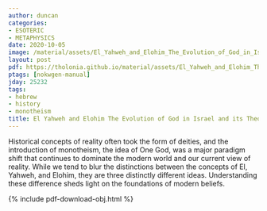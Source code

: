 ```yaml
---
author: duncan
categories:
- ESOTERIC
- METAPHYSICS
date: 2020-10-05
image: /material/assets/El_Yahweh_and_Elohim_The_Evolution_of_God_in_Israel_and_its_Theological_Implications.png
layout: post
pdf: https://tholonia.github.io/material/assets/El_Yahweh_and_Elohim_The_Evolution_of_God_in_Israel_and_its_Theological_Implications.pdf
ptags: [nokwgen-manual]
jday: 25232
tags:
- hebrew
- history
- monotheism
title: El Yahweh and Elohim The Evolution of God in Israel and its Theological Implications
---
```


Historical concepts of reality often took the form of deities, and the introduction of monotheism, the idea of One God, was a major paradigm shift that continues to dominate the modern world and our current view of reality.  While we tend to blur the distinctions between the concepts of El, Yahweh, and Elohim, they are three distinctly different ideas.  Understanding these difference sheds light on the foundations of modern beliefs.

<!--more-->

{% include pdf-download-obj.html %}

